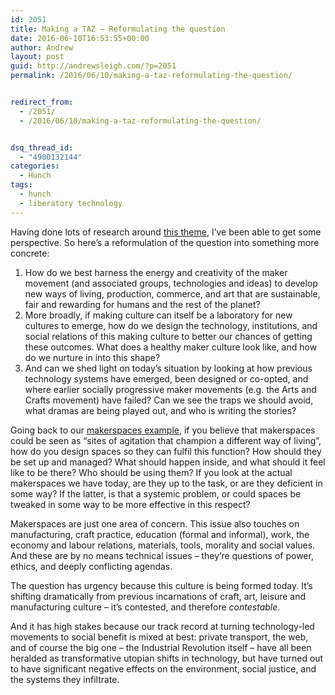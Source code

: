 ```yaml
---
id: 2051
title: Making a TAZ – Reformulating the question
date: 2016-06-10T16:53:55+00:00
author: Andrew
layout: post
guid: http://andrewsleigh.com/?p=2051
permalink: /2016/06/10/making-a-taz-reformulating-the-question/


redirect_from:
  - /2051/
  - /2016/06/10/making-a-taz-reformulating-the-question/


dsq_thread_id:
  - "4900132144"
categories:
  - Hunch
tags:
  - hunch
  - liberatory technology
---
```

Having done lots of research around [this theme](/2016/05/04/thinking-in-public-liberatory-technology/), I&#8217;ve been able to get some perspective. So here&#8217;s a reformulation of the question into something more concrete:

  1. How do we best harness the energy and creativity of the maker movement (and associated groups, technologies and ideas) to develop new ways of living, production, commerce, and art that are sustainable, fair and rewarding for humans and the rest of the planet?
  2. More broadly, if making culture can itself be a laboratory for new cultures to emerge, how do we design the technology, institutions, and social relations of this making culture to better our chances of getting these outcomes. What does a healthy maker culture look like, and how do we nurture in into this shape?
  3. And can we shed light on today&#8217;s situation by looking at how previous technology systems have emerged, been designed or co-opted, and where earlier socially progressive maker movements (e.g. the Arts and Crafts movement) have failed? Can we see the traps we should avoid, what dramas are being played out, and who is writing the stories?

Going back to our [makerspaces example](/2016/05/04/making-a-temporary-autonomous-zone/), if you believe that makerspaces could be seen as &#8220;sites of agitation that champion a different way of living&#8221;, how do you design spaces so they can fulfil this function? How should they be set up and managed? What should happen inside, and what should it feel like to be there? Who should be using them? If you look at the actual makerspaces we have today, are they up to the task, or are they deficient in some way? If the latter, is that a systemic problem, or could spaces be tweaked in some way to be more effective in this respect?

Makerspaces are just one area of concern. This issue also touches on manufacturing, craft practice, education (formal and informal), work, the economy and labour relations, materials, tools, morality and social values. And these are by no means technical issues – they&#8217;re questions of power, ethics, and deeply conflicting agendas.

The question has urgency because this culture is being formed today. It&#8217;s shifting dramatically from previous incarnations of craft, art, leisure and manufacturing culture – it&#8217;s contested, and therefore _contestable_.

And it has high stakes because our track record at turning technology-led movements to social benefit is mixed at best: private transport, the web, and of course the big one &#8211; the Industrial Revolution itself – have all been heralded as transformative utopian shifts in technology, but have turned out to have significant negative effects on the environment, social justice, and the systems they infiltrate.